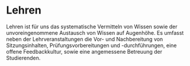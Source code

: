 <!--
   NAME - The NAME of this project is:
ethos

  FILE - The FILENAME of the current file is:
/a2.md

  CREATION - This project was CREATED on:
2017-01-28-16:15:00 UTC

  MODIFICATION - This project was last MODIFIED on:
2017-01-28-16:15:00 UTC

  VERSION - The current VERSION of this project is:
<git-commit-hash>-2017-01-28-16:15:00 UTC

  CREATOR(S) - This project was CREATED by:
Michael Czechowski, Martin Maga

  CONTACT - You can CONTACT the creator(s) or developer(s) of this project at:
E-Mail: mail@martinmaga.de

  COPYRIGHT - The COPYRIGHT holder of this project is:
COPYRIGHT (c) 2016 Martin Maga

  LICENSE - This project is LICENSED under the following license:
Martin Maga 2016 CC BY-SA 4.0 https://creativecommons.org

  SUBFILE – This is a SUBFILE! For more INFORMATION on this project go to:
/README.md
-->

# Lehren
Lehren ist für uns das systematische Vermitteln von Wissen sowie der unvoreingenommene Austausch von Wissen auf Augenhöhe.
Es umfasst neben der Lehrveranstaltungen die Vor- und Nachbereitung von Sitzungsinhalten, Prüfungsvorbereitungen und -durchführungen, eine offene Feedbackkultur, sowie eine angemessene Betreuung der Studierenden.
